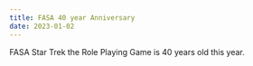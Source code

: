 ```yaml
---
title: FASA 40 year Anniversary
date: 2023-01-02
---
```

FASA Star Trek the Role Playing Game is 40 years old this year.